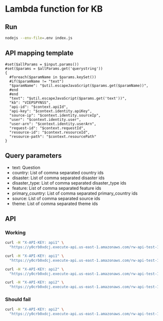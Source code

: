 # Lambda function for KB

## Run

```bash
nodejs --env-file=.env index.js
```

## API mapping template

```vtl
#set($allParams = $input.params())
#set($params = $allParams.get('querystring'))
{
  #foreach($paramName in $params.keySet())
  #if($paramName != "text")
  "$paramName": "$util.escapeJavaScript($params.get($paramName))",
  #end
  #end
  "text": "$util.escapeJavaScript($params.get('text'))",
  "kb": "VIEPSPYNSS",
  "api-id": "$context.apiId",
  "api-key": "$context.identity.apiKey",
  "source-ip": "$context.identity.sourceIp",
  "user": "$context.identity.user",
  "user-arn": "$context.identity.userArn",
  "request-id": "$context.requestId",
  "resource-id": "$context.resourceId",
  "resource-path": "$context.resourcePath"
}
```

## Query parameters

- text: Question
- country: List of comma separated country ids
- disaster: List of comma separated disaster ids
- disaster_type: List of comma separated disaster_type ids
- feature: List of comma separated feature ids
- primary_country: List of comma separated primary_country ids
- source: List of comma separated source ids
- theme: List of comma separated theme ids

## API

### Working

```bash
curl -H "X-API-KEY: api1" \
  "https://y0crb0xdcj.execute-api.us-east-1.amazonaws.com/rw-api-test-1/search?text=Give%20me%20the%205%20most%20relevant%20doucments%20about%20famine%20in%20Kenya"

curl -H "X-API-KEY: api1" \
  "https://y0crb0xdcj.execute-api.us-east-1.amazonaws.com/rw-api-test-1/jobs/answer?text=Any%20job%20offers%20in%20Kenya"

curl -H "X-API-KEY: api2" \
  "https://y0crb0xdcj.execute-api.us-east-1.amazonaws.com/rw-api-test-1/jobs/answer?text=Any%20job%20offers%20in%20Kenya"

curl -H "X-API-KEY: api2" \
  "https://y0crb0xdcj.execute-api.us-east-1.amazonaws.com/rw-api-test-1/jobs/search?text=IT%20Assistant%20in%20North%20Africa" | jq [].metadata
```

### Should fail

```bash
curl -H "X-API-KEY: api2" \
  "https://y0crb0xdcj.execute-api.us-east-1.amazonaws.com/rw-api-test-1/jobs/answer?text=Any%20job%20offers%20in%20Kenya"
```
